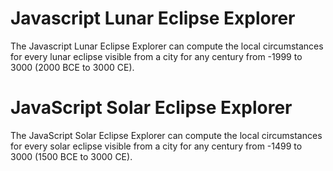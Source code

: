 Javascript Lunar Eclipse Explorer
=================================

The Javascript Lunar Eclipse Explorer can compute the local circumstances for
every lunar eclipse visible from a city for any century from -1999 to 3000
(2000 BCE to 3000 CE).

JavaScript Solar Eclipse Explorer
=================================

The JavaScript Solar Eclipse Explorer can compute the local circumstances for
every solar eclipse visible from a city for any century from -1499 to 3000
(1500 BCE to 3000 CE).
